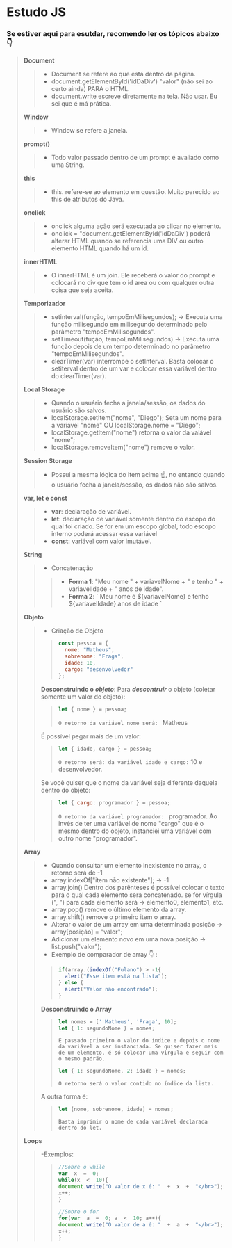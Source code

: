 
# Estudo JS

### Se estiver aqui para esutdar, recomendo ler os tópicos abaixo :point_down:

> **Document**
> >  - Document se refere ao que está dentro da página. 
> >  - document.getElementById('idDaDiv') "valor" (não sei ao certo ainda) PARA o HTML.
> > - document.write escreve diretamente na tela. Não usar. Eu sei que é má prática.
>
> **Window**
> > - Window se refere a janela. 
>
> **prompt()**
> > - Todo valor passado dentro de um prompt é avaliado como uma String.
>
> **this**
> > - this. refere-se ao elemento em questão. Muito parecido ao this de atributos do Java. 
>
> **onclick**
> > - onclick alguma ação será executada ao clicar no elemento. 
> > - onclick = "document.getElementById('idDaDiv') poderá alterar HTML quando se referencia uma DIV ou outro elemento HTML quando há um id. 
>
> **innerHTML**
> > - O innerHTML é um join. Ele receberá o valor do prompt e colocará no div que tem o id area ou com qualquer outra coisa que seja aceita.  
>
> **Temporizador**
> > - setinterval(função, tempoEmMilisegundos); -> Executa uma função milisegundo em milisegundo determinado pelo parâmetro "tempoEmMilisegundos".
> > - setTimeout(fução, tempoEmMilisegundos) -> Executa uma função depois de um tempo determinado no parâmetro "tempoEmMilisegundos".
> > - clearTimer(var) interrompe o setInterval. Basta colocar o setiterval dentro de um var e colocar essa variável dentro do clearTimer(var).
>
> **Local Storage**
> > - Quando o usuário fecha a janela/sessão, os dados do usuário são salvos. 
> > - localStorage.setItem("nome", "Diego"); Seta um nome para a variável "nome" OU localStorage.nome = "Diego";
> > - localStorage.getItem("nome") retorna o valor da vaiável "nome";
> > - localStorage.removeItem("nome") remove o valor.
>
> **Session Storage**
> > - Possui a mesma lógica do item acima :point_up:, no entando quando o usuário fecha a janela/sessão, os dados não são salvos. 
>
> **var, let e const**
> > - **var**: declaração de variável.
> > - **let**: declaração de variável somente dentro do escopo do qual foi criado. Se for em um escopo global, todo escopo interno poderá acessar essa variável
> > - **const**: variável com valor imutável. 
>
> **String**
> > - Concatenação
> > > - **Forma 1**: "Meu nome " + variavelNome + " e tenho " + variavelIdade + " anos de idade".
> > > - **Forma 2**: \` Meu nome é ${variavelNome} e tenho ${variavelIdade} anos de idade \`
>
> **Objeto**
> > - Criação de Objeto
> > > ~~~ javascript
> > > const pessoa = {
> > > 	nome: "Matheus",
> > > 	sobrenome: "Fraga",
> > > 	idade: 10,
> > > 	cargo: "desenvolvedor"
> > > };
> > > ~~~
> > **Desconstruindo o _objeto_**:
> > Para _**descontruir**_ o objeto (coletar somente um valor do objeto):
> > > ~~~~javascript
> > > let { nome } = pessoa;
> > > ~~~~ 
> > > `O retorno da variável nome será: ` Matheus
> > 
> > É possível pegar mais de um valor:
> > > ~~~ javascript
> > > let { idade, cargo } = pessoa;
> > > ~~~  
> > > `O retorno será: da variável idade e cargo:` 10 e desenvolvedor. 
> >
> > Se você quiser que o nome da variável seja diferente daquela dentro do objeto:
> > > ~~~ javascript
> > > let { cargo: programador } = pessoa;
> > > ~~~ 
> > > `O retorno da variável programador: ` programador.
> > > Ao invés de ter uma variável de nome "cargo" que é o mesmo dentro do objeto, instanciei uma variável com outro nome "programador".
> 
> **Array**
> > - Quando consultar um elemento inexistente no array, o retorno será de -1
> > - array.indexOf["item não existente"]; -> -1
> > - array.join() Dentro dos parênteses é possível colocar o texto para o qual cada elemento sera concatenado. se for vírgula (", ") para cada elemento será -> elemento0, elemento1, etc.
> > - array.pop() remove o último elemento da array. 
> > - array.shift() remove o primeiro item o array. 
> > - Alterar o valor de um array em uma determinada posição -> array[posição] = "valor";
> > - Adicionar um elemento novo em uma nova posição -> list.push("valor");
>  > - Exemplo de comparador de array :point_down: :
>  > > ~~~ javascript
> > > if(array.(indexOf("Fulano") > -1{
> > > 	alert("Esse item está na lista");
> > >} else {
> > > 	alert("Valor não encontrado");
> > > } 
> > > ~~~
> > **Desconstruindo o Array**
> > > ~~~ javascript
> > > let nomes = [' Matheus', 'Fraga', 10];
> > > let { 1: segundoNome } = nomes;
> > > ~~~
> > > `É passado primeiro o valor do índice e depois o nome da variável a ser instanciada. Se quiser fazer mais de um elemento, é só colocar uma virgula e seguir com o mesmo padrão.`
> > > ~~~ javascript
> > > let { 1: segundoNome, 2: idade } = nomes;
> > > ~~~
> > > `O retorno será o valor contido no índice da lista.`
> > 
> > A outra forma é: 
> > > ~~~javascript
> > > let [nome, sobrenome, idade] = nomes;
> > > ~~~
> > > `Basta imprimir o nome de cada variável declarada dentro do let.`
> 
> **Loops**
> > -Exemplos:
> > > ~~~ javascript
> > > //Sobre o while
> > > var  x  =  0;
> > > while(x  <  10){
> > > document.write("O valor de x é: "  +  x  +  "</br>");
> > > x++;
> > > }
> > > 
> > > //Sobre o for
> > > for(var  a  =  0; a  <  10; a++){
> > > document.write("O valor de a é: "  +  a  +  "</br>");
> > > x++;
> > > } 
> > > ~~~